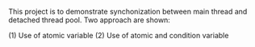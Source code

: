 This project is to demonstrate synchonization between main thread and
detached thread pool. Two approach are shown:

(1) Use of atomic variable
(2) Use of atomic and condition variable
